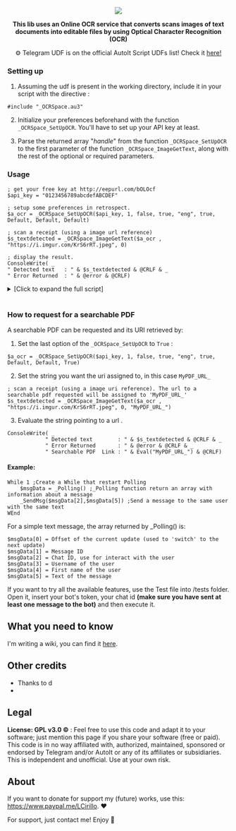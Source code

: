 <!-- ## A OCRSpace UDF for AU3 v3.3.14.5 -->


<p align="center">
  <img src="https://imgur.com/Kumm7jS"><br>
</p>
<p align="center">
<b> This lib uses an Online OCR service that converts scans images of text documents into editable files by using Optical Character Recognition (OCR)</b><br>
</p>

<p align="center">
  ⚙️ Telegram UDF is on the official AutoIt Script UDFs list! Check it <a href="https://www.autoitscript.com/wiki/User_Defined_Functions#Social_Media_and_other_Website_API">here!</a></b>

</p>

### Setting up
1. Assuming the udf is present in the working directory,  include it in your script with the directive : 
```Autoit
#include "_OCRSpace.au3"
```
2. Initialize your preferences beforehand with the function ```_OCRSpace_SetUpOCR```. You'll have to set up your API key at least. 

3. Parse the returned array "*handle*" from the function `_OCRSpace_SetUpOCR` to the first parameter of the function ```_OCRSpace_ImageGetText```, along with the rest of the optional or  required parameters.


### Usage
```autoit
; get your free key at http://eepurl.com/bOLOcf
$api_key = "0123456789abcdefABCDEF"

; setup some preferences in retrospect.
$a_ocr = _OCRSpace_SetUpOCR($api_key, 1, false, true, "eng", true, Default, Default, Default)

; scan a receipt (using a image url reference)
$s_textdetected = _OCRSpace_ImageGetText($a_ocr , "https://i.imgur.com/KrS6rRT.jpeg", 0)

; display the result.
ConsoleWrite( _
" Detected text   : " & $s_textdetected & @CRLF & _
" Error Returned  : " & @error & @CRLF)

```

<details>

<summary>  [Click to expand the full script] </summary>

  ```AutoIT
  #include "OCRSpace_UDF.au3"

; get your free key at http://eepurl.com/bOLOcf
$api_key = "0123456789abcdefABCDEF"

; setup some preferences in retrospect.
$a_ocr = _OCRSpace_SetUpOCR($api_key, 1, false, true, "eng", true, Default, Default, Default)

; scan a receipt (using a image url reference)
$s_textdetected = _OCRSpace_ImageGetText($a_ocr , "https://i.imgur.com/KrS6rRT.jpeg", 0)

; display the result.
ConsoleWrite( _
	" Detected text   : " & $s_textdetected & @CRLF & _
	" Error Returned  : " & @error & @CRLF)
	
```

 

</details>

<br>


### How to request for a searchable PDF

A searchable PDF can be requested and its URI retrieved by:
1. Set the last option of the `_OCRSpace_SetUpOCR` to `True` :
```Autoit
$a_ocr = _OCRSpace_SetUpOCR($api_key, 1, false, true, "eng", true, Default, Default, True)
```
2. Set the string you want the uri assigned to, in this case `MyPDF_URL_`

```Autoit
; scan a receipt (using a image uri reference). The url to a searchable pdf requested will be assigned to 'MyPDF_URL_'
$s_textdetected = _OCRSpace_ImageGetText($a_ocr , "https://i.imgur.com/KrS6rRT.jpeg", 0, "MyPDF_URL_")
```
3. Evaluate the string pointing to a url .
```Autoit
ConsoleWrite( _
			" Detected text        : " & $s_textdetected & @CRLF & _
			" Error Returned       : " & @error & @CRLF & _
			" Searchable PDF  Link : " & Eval("MyPDF_URL_") & @CRLF)
```
#### Example:
```autoit
While 1 ;Create a While that restart Polling
	$msgData = _Polling() ;_Polling function return an array with information about a message
	_SendMsg($msgData[2],$msgData[5]) ;Send a message to the same user with the same text
WEnd
```

For a simple text message, the array returned by _Polling() is:
```
$msgData[0] = Offset of the current update (used to 'switch' to the next update)
$msgData[1] = Message ID
$msgData[2] = Chat ID, use for interact with the user
$msgData[3] = Username of the user
$msgData[4] = First name of the user
$msgData[5] = Text of the message
```

If you want to try all the available features, use the Test file into /tests folder. Open it, insert your bot's token, your chat id **(make sure you have sent at least one message to the bot)** and then execute it.

## What you need to know
I'm writing a wiki, you can find it [here](https://github.com/xLinkOut/telegram-udf-autoit/wiki).

## Other credits
+ Thanks to d
+ 
## Legal
**License: GPL v3.0 ©** : Feel free to use this code and adapt it to your software; just mention this page if you share your software (free or paid).
This code is in no way affiliated with, authorized, maintained, sponsored or endorsed by Telegram and/or AutoIt or any of its affiliates or subsidiaries. This is independent and unofficial. Use at your own risk.

## About
If you want to donate for support my (future) works, use this: https://www.paypal.me/LCirillo. ❤️

For support, just contact me! Enjoy 🎉
